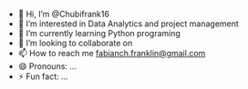 - 👋 Hi, I’m @Chubifrank16
- 👀 I’m interested in Data Analytics and project management
- 🌱 I’m currently learning Python programing
- 💞️ I’m looking to collaborate on 
- 📫 How to reach me fabianch.franklin@gmail.com
- 😄 Pronouns: ...
- ⚡ Fun fact: ...

<!---
Chubifrank16/Chubifrank16 is a ✨ special ✨ repository because its `README.md` (this file) appears on your GitHub profile.
You can click the Preview link to take a look at your changes.
--->
